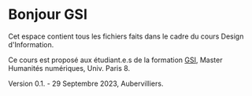 # Bonjour GSI

Cet espace contient tous les fichiers faits dans le cadre du cours Design d'Information.

Ce cours est proposé aux étudiant.e.s de la formation [GSI](https://humanites-numeriques.univ-paris8.fr/-Master-G-S-I-), Master Humanités numériques, Univ. Paris 8.

Version 0.1. - 29 Septembre 2023, Aubervilliers.
